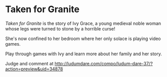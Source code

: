 # Taken for Granite
_Taken for Granite_ is the story of Ivy Grace, a young medieval noble woman whose legs were turned to stone by a horrible curse!

She's now confined to her bedroom where her only solace is playing video games.

Play through games with Ivy and learn more about her family and her story.

Judge and comment at http://ludumdare.com/compo/ludum-dare-37/?action=preview&uid=34878

